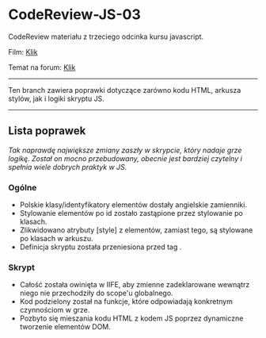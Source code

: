 # CodeReview-JS-03
CodeReview materiału z trzeciego odcinka kursu javascript.

Film: [Klik](https://www.youtube.com/watch?v=9FVtiJHFCSU)

Temat na forum: [Klik](http://forum.pasja-informatyki.pl/165988/cr-javascript-%233-gra-w-wisielca-przetwarzanie-lancuchow)

---

Ten branch zawiera poprawki dotyczące zarówno kodu HTML, arkusza stylów, jak i logiki skryptu JS.

---

## Lista poprawek

_Tak naprawdę największe zmiany zaszły w skrypcie, który nadaje grze logikę. Został on mocno przebudowany, obecnie jest bardziej czytelny i spełnia wiele dobrych praktyk w JS._

### Ogólne

* Polskie klasy/identyfikatory elementów dostały angielskie zamienniki.
* Stylowanie elementów po id zostało zastąpione przez stylowanie po klasach.
* Zlikwidowano atrybuty [style] z elementów, zamiast tego, są stylowane po klasach w arkuszu.
* Definicja skryptu została przeniesiona przed tag </body>.

### Skrypt

* Całość została owinięta w IIFE, aby zmienne zadeklarowane wewnątrz niego nie przechodziły do scope'u globalnego.
* Kod podzielony został na funkcje, które odpowiadają konkretnym czynnościom w grze.
* Pozbyto się mieszania kodu HTML z kodem JS poprzez dynamiczne tworzenie elementów DOM.
